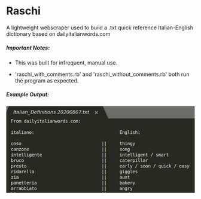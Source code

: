# Raschi

A lightweight webscraper used to build a .txt quick reference Italian-English dictionary based on dailyitalianwords.com

##### Important Notes:
* This was built for infrequent, manual use.

* 'raschi_with_comments.rb' and 'raschi_without_comments.rb' both run the program as expected.

##### Example Output:

<img src="demo/Raschi_Output_Example.jpg" alt="example dictionary"/>
